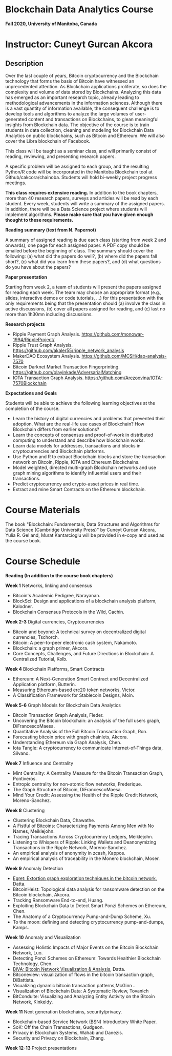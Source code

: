 # **Blockchain Data Analytics Course**

**Fall 2020, University of Manitoba, Canada**


# Instructor: Cuneyt Gurcan Akcora 
 
 

## Description

Over the last couple of years, Bitcoin cryptocurrency and the Blockchain technology that forms the basis of Bitcoin have witnessed an unprecedented attention. As Blockchain applications proliferate, so does the complexity and volume of data stored by Blockchains. Analyzing this data has emerged as an important research topic, already leading to methodological advancements in the information sciences. Although there is a vast quantity of information available, the consequent challenge is to develop tools and algorithms to analyze the large volumes of user-generated content and transactions on Blockchains, to glean meaningful insights from Blockchain data. The objective of the course is to train students in data collection, cleaning and modeling for Blockchain Data Analytics on public blockchains, such as Bitcoin and Ethereum. We will also cover the Libra blockchain of Facebook.

This class will be taught as a seminar class, and will primarily consist of reading, reviewing, and presenting research papers.

A specific problem will be assigned to each group, and the resulting Python/R code will be incorporated in the Manitoba Blockchain tool at Github/cakcora/chainoba. Students will hold bi-weekly project progress meetings.

**This class requires extensive reading.** In addition to the book chapters, more than 40 research papers, surveys and articles will be read by each student. Every week, students will write a summary of the assigned papers. In addition, there will be a Data Science project where students will implement algorithms. **Please make sure that you have given enough thought to these requirements.**

**Reading summary (text from N. Papernot)**

A summary of assigned reading is due each class (starting from week 2 and onwards), one page for each assigned paper. A PDF copy should be emailed before the beginning of class. The summary should cover the following: (a) what did the papers do well?, (b) where did the papers fall short?, (c) what did you learn from these papers?, and (d) what questions do you have about the papers?

**Paper presentation**

Starting from week 2, a team of students will present the papers assigned for reading each week. The team may choose an appropriate format (e.g., slides, interactive demos or code tutorials, ...) for this presentation with the only requirements being that the presentation should (a) involve the class in active discussions, (b) cover all papers assigned for reading, and (c) last no more than 1h30mn including discussions.

**Research projects**

- Ripple Payment Graph Analysis. https://github.com/monowar-1994/RippleProject/
- Ripple Trust Graph Analysis. https://github.com/akaler55/ripple_network_analysis
- MakerDAO Ecosystem Analysis. https://github.com/MCSH/dao-analysis-7570
- Bitcoin Darknet Market Transaction Fingerprinting. https://github.com/olayinkade/AdversarialMatching
- IOTA Transaction Graph Analysis. https://github.com/Arezoovina/IOTA-7570Blockchain


**Expectations and Goals**

Students will be able to achieve the following learning objectives at the completion of the course.

- Learn the history of digital currencies and problems that prevented their adoption. What are the real-life use cases of Blockchain? How Blockchain differs from earlier solutions?
- Learn the concepts of consensus and proof-of-work in distributed computing to understand and describe how blockchain works.
- Learn data models for addresses, transactions and blocks in cryptocurrencies and Blockchain platforms.
- Use Python and R to extract Blockchain blocks and store the transaction network on Bitcoin, Ripple, IOTA and Ethereum Blockchains.
- Model weighted, directed multi-graph Blockchain networks and use graph mining algorithms to identify influential users and their transactions.
- Predict cryptocurrency and crypto-asset prices in real time.
- Extract and mine Smart Contracts on the Ethereum blockchain.

# Course Materials
 

The book &quot;Blockchain: Fundamentals, Data Structures and Algorithms for Data Science (Cambridge University Press)&quot; by Cuneyt Gurcan Akcora, Yulia R. Gel and, Murat Kantarcioglu will be provided in e-copy and used as the course book.

# Course Schedule

 **Reading (In addition to the course book chapters)**  
 
**Week 1** Networks, linking and consensus
- Bitcoin&#39;s Academic Pedigree, Narayanan.
- BlockSci: Design and applications of a blockchain analysis platform, Kalodner.
- Blockchain Consensus Protocols in the Wild, Cachin.
  
**Week 2-3** Digital currencies, Cryptocurrencies
- Bitcoin and beyond: A technical survey on decentralized digital currencies, Tschorch.
- Bitcoin: A peer-to-peer electronic cash system, Nakamoto.
- Blockchain: a graph primer, Akcora.
- Core Concepts, Challenges, and Future Directions in Blockchain: A Centralized Tutorial, Kolb.
 
**Week 4** Blockchain Platforms, Smart Contracts 
- Ethereum: A Next-Generation Smart Contract and Decentralized Application platform, Butterin.
- Measuring Ethereum-based erc20 token networks, Victor.
- A Classification Framework for Stablecoin Designs, Moin.
 
 
**Week 5-6** Graph Models for Blockchain Data Analytics 
- Bitcoin Transaction Graph Analysis, Fleder.
- Uncovering the Bitcoin blockchain: an analysis of the full users graph, DiFrancescoMaesa.
- Quantitative Analysis of the Full Bitcoin Transaction Graph, Ron.
- Forecasting bitcoin price with graph chainlets, Akcora.
- Understanding Ethereum via Graph Analysis, Chen.
- Iota Tangle: A cryptocurrency to communicate Internet-of-Things data, Silvano.

**Week 7** Influence and Centrality 
- Mint Centrality: A Centrality Measure for the Bitcoin Transaction Graph, Pontiveros.
- Entropic centrality for non-atomic flow networks, Frederique.
- The Graph Structure of Bitcoin, DiFrancescoMaesa.
- Mind Your Credit: Assessing the Health of the Ripple Credit Network, Moreno-Sanchez.

**Week 8** Clustering 
- Clustering Blockchain Data, Chawathe.
- A Fistful of Bitcoins: Characterizing Payments Among Men with No Names, Meiklejohn.
- Tracing Transactions Across Cryptocurrency Ledgers, Meiklejohn.
- Listening to Whispers of Ripple: Linking Wallets and Deanonymizing Transactions in the Ripple Network, Moreno-Sanchez.
- An empirical analysis of anonymity in zcash, Kappos.
- An empirical analysis of traceability in the Monero blockchain, Moser.

**Week 9** Anomaly Detection 
- [Egret: Extortion graph exploration techniques in the bitcoin network](javascript:void(0)), Datta.
- BitcoinHeist: Topological data analysis for ransomware detection on the Bitcoin blockchain, Akcora.
- Tracking Ransomware End-to-end, Huang.
- Exploiting Blockchain Data to Detect Smart Ponzi Schemes on Ethereum, Chen.
- The Anatomy of a Cryptocurrency Pump-and-Dump Scheme, Xu.
- To the moon: defining and detecting cryptocurrency pump-and-dumps, Kamps.

**Week 10** Anomaly and Visualization 
- Assessing Holistic Impacts of Major Events on the Bitcoin Blockchain Network, Luo.
- Detecting Ponzi Schemes on Ethereum: Towards Healthier Blockchain Technology, Chen.
- [BiVA: Bitcoin Network Visualization &amp; Analysis](javascript:void(0)), Datta.
- Bitconeview: visualization of flows in the bitcoin transaction graph, DiBattista.
- Visualizing dynamic bitcoin transaction patterns,McGinn **.**
- Visualization of Blockchain Data: A Systematic Review, Tovanich
- BitConduite: Visualizing and Analyzing Entity Activity on the Bitcoin Network, Kinkeldy.

**Week 11** Next generation blockchains, security/privacy. 
- Blockchain-based Service Network (BSN) Introductory White Paper.
- SoK: Off the Chain Transactions, Gudgeon.
- Privacy in Blockchain Systems, Wahab and Danezis.
- Security and Privacy on Blockchain, Zhang.


**Week 12-13** Project presentations 
 
 
